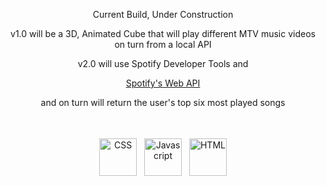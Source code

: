 <div align="center">
  <p>Current Build, Under Construction</p>
  <p>v1.0 will be a 3D, Animated Cube that will play different MTV music videos on turn from a local API</p>
  <p>v2.0 will use Spotify Developer Tools and </p>
  
  [Spotify's Web API](https://developer.spotify.com/)
  
  <p>and on turn will return the user's top six most played songs</p><br>
 
  
<p align="center">
  <img src="https://freeiconshop.com/wp-content/uploads/edd/css-flat.png" alt="CSS" height="60" style="vertical-align:top; margin:4px">
  <img src="https://freeiconshop.com/wp-content/uploads/edd/js-flat.png" alt="Javascript" height="60" style="vertical-align:top; margin:4px">
  <img src="https://freeiconshop.com/wp-content/uploads/edd/html-flat.png" alt="HTML" height="60" style="vertical-align:top; margin:4px">
</p>
  
</div>
